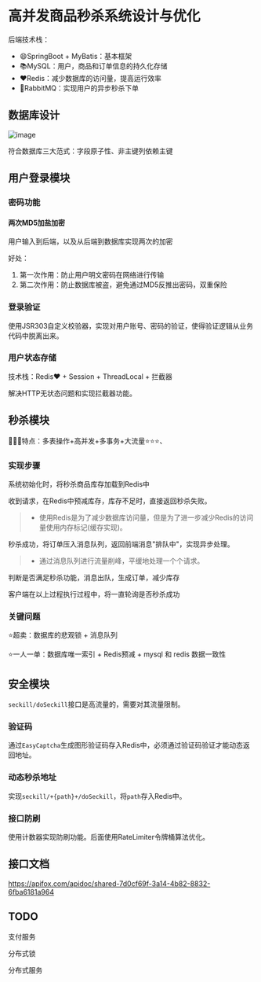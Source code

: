 # 高并发商品秒杀系统设计与优化

后端技术栈：

- 😄SpringBoot + MyBatis：基本框架
- :books:MySQL：用户，商品和订单信息的持久化存储
- ❤Redis：减少数据库的访问量，提高运行效率
- :walking:RabbitMQ：实现用户的异步秒杀下单

## 数据库设计

![image](https://raw.githubusercontent.com/shendefeng/Picture/main/img/202403132105984.png?token=AODF2376ZSTBXBUWTKLAYK3F6GSOG)

符合数据库三大范式：字段原子性、非主键列依赖主键

## 用户登录模块

### 密码功能

#### 两次MD5加盐加密

用户输入到后端，以及从后端到数据库实现两次的加密

好处：

1. 第一次作用：防止用户明文密码在网络进行传输
2. 第二次作用：防止数据库被盗，避免通过MD5反推出密码，双重保险

### 登录验证

使用JSR303自定义校验器，实现对用户账号、密码的验证，使得验证逻辑从业务代码中脱离出来。

### 用户状态存储

技术栈：Redis❤ + Session + ThreadLocal + 拦截器

解决HTTP无状态问题和实现拦截器功能。

## 秒杀模块

👾👾👾特点：多表操作+高并发+多事务+大流量⭐⭐⭐、

### 实现步骤

系统初始化时，将秒杀商品库存加载到Redis中

收到请求，在Redis中预减库存，库存不足时，直接返回秒杀失败。

> - 使用Redis是为了减少数据库访问量，但是为了进一步减少Redis的访问量使用内存标记(缓存实现)。

秒杀成功，将订单压入消息队列，返回前端消息"排队中"，实现异步处理。

> - 通过消息队列进行流量削峰，平缓地处理一个个请求。

判断是否满足秒杀功能，消息出队，生成订单，减少库存

客户端在以上过程执行过程中，将一直轮询是否秒杀成功

### 关键问题

⭐超卖：数据库的悲观锁 + 消息队列

⭐一人一单：数据库唯一索引 + Redis预减 + mysql 和 redis 数据一致性

## 安全模块

`seckill/doSeckill`接口是高流量的，需要对其流量限制。

### 验证码

通过`EasyCaptcha`生成图形验证码存入Redis中，必须通过验证码验证才能动态返回地址。

### 动态秒杀地址

实现`seckill/+{path}+/doSeckill`，将`path`存入Redis中。

### 接口防刷

使用计数器实现防刷功能。后面使用RateLimiter令牌桶算法优化。

## 接口文档

https://apifox.com/apidoc/shared-7d0cf69f-3a14-4b82-8832-6fba6181a964

## TODO

支付服务

分布式锁

分布式服务
